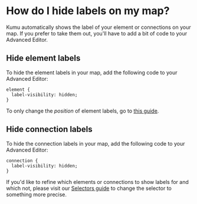 # How do I hide labels on my map?

Kumu automatically shows the label of your element or connections on your map. 
If you prefer to take them out, you'll have to add a bit of code to your Advanced Editor. 

## Hide element labels
To hide the element labels in your map, add the following code to your Advanced Editor:

```
element {
  label-visibility: hidden; 
}
```

To only change the _position_ of element labels, go to [this guide](/faq/how-do-i-change-element-text-position.html). 

## Hide connection labels
To hide the connection labels in your map, add the following code to your Advanced Editor:

```
connection {
  label-visibility: hidden; 
}
```

<p class="alert alert-info">
If you'd like to refine which elements or connections to show labels for and which not, please visit our <a class="alert-link" href="/guides/selectors.html">Selectors guide</a> to change the selector to something more precise. 
</p>
